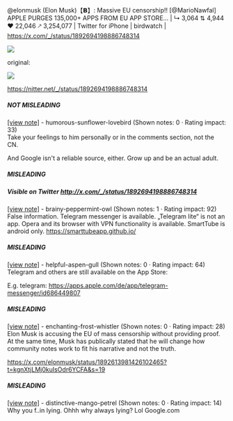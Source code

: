 @elonmusk (Elon Musk)【𝗕】: Massive EU censorship!! [@MarioNawfal] APPLE PURGES 135,000+ APPS FROM EU APP STORE… | ↳ 3,064 ⇅ 4,944 ♥ 22,046 🡕 3,254,077 | Twitter for iPhone | birdwatch | https://x.com/_/status/1892694198886748314

![](https://i.imgur.com/ccf8IcI.png)

original:

![](https://i.imgur.com/YkUoYCYl.png)

https://nitter.net/_/status/1892694198886748314
##### NOT MISLEADING

[[view note]](https://x.com/i/birdwatch/n/1892697247470780477) - humorous-sunflower-lovebird (Shown notes: 0 · Rating impact: 33)\
Take your feelings to him personally or in the comments section, not the CN.

And Google isn't a reliable source, either.  Grow up and be an actual adult.

##### MISLEADING
##### Visible on Twitter http://x.com/_/status/1892694198886748314
[[view note]](https://x.com/i/birdwatch/n/1892715628475125769) - brainy-peppermint-owl (Shown notes: 1 · Rating impact: 92)\
False information.
Telegram messenger is available.
„Telegram lite“ is not an app.
Opera and its browser with VPN functionality is available.
SmartTube is android only.
https://smarttubeapp.github.io/

##### MISLEADING

[[view note]](https://x.com/i/birdwatch/n/1892701163549556931) - helpful-aspen-gull (Shown notes: 0 · Rating impact: 64)\
Telegram and others are still available on the App Store:

E.g. telegram: https://apps.apple.com/de/app/telegram-messenger/id686449807

##### MISLEADING

[[view note]](https://x.com/i/birdwatch/n/1892701007827894437) - enchanting-frost-whistler (Shown notes: 0 · Rating impact: 28)\
Elon Musk is accusing the EU of mass censorship without providing proof. At the same time, Musk has publically stated that he will change how community notes work to fit his narrative and not the truth.

https://x.com/elonmusk/status/1892613981426102465?t=kgnXtjLMj0kuIsOdr6YCFA&s=19

##### MISLEADING

[[view note]](https://x.com/i/birdwatch/n/1892695615634866179) - distinctive-mango-petrel (Shown notes: 0 · Rating impact: 14)\
Why you f..in lying. Ohhh why always lying? Lol
Google.com
